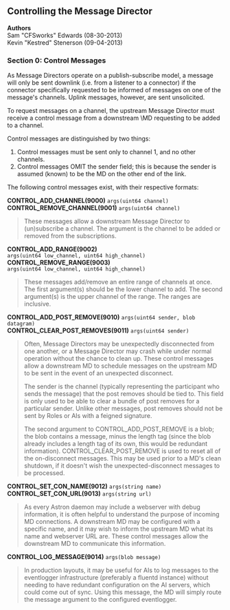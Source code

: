 Controlling the Message Director
-------------------------------------
**Authors**  
Sam "CFSworks" Edwards (08-30-2013)  
Kevin "Kestred" Stenerson (09-04-2013)


### Section 0: Control Messages ###

As Message Directors operate on a publish-subscribe model, a message will only
be sent downlink (i.e. from a listener to a connector) if the connector
specifically requested to be informed of messages on one of the message's
channels. Uplink messages, however, are sent unsolicited.

To request messages on a channel, the upstream Message Director must receive a
control message from a downstream \MD requesting to be added to a channel.

Control messages are distinguished by two things:

1. Control messages must be sent only to channel 1, and no other channels.
2. Control messages OMIT the sender field; this is because the sender is
   assumed (known) to be the MD on the other end of the link.

The following control messages exist, with their respective formats:

**CONTROL_ADD_CHANNEL(9000)** `args(uint64 channel)`  
**CONTROL_REMOVE_CHANNEL(9001)** `args(uint64 channel)`  
> These messages allow a downstream Message Director to (un)subscribe a channel.
> The argument is the channel to be added or removed from the subscriptions.


**CONTROL_ADD_RANGE(9002)**  
`args(uint64 low_channel, uint64 high_channel)`  
**CONTROL_REMOVE_RANGE(9003)**  
`args(uint64 low_channel, uint64 high_channel)`  
> These messages add/remove an entire range of channels at once. The first
> argument(s) should be the lower channel to add. The second argument(s) is the
> upper channel of the range. The ranges are inclusive.


**CONTROL_ADD_POST_REMOVE(9010)** `args(uint64 sender, blob datagram)`  
**CONTROL_CLEAR_POST_REMOVES(9011)** `args(uint64 sender)`  
> Often, Message Directors may be unexpectedly disconnected from one another, or
> a Message Director may crash while under normal operation without the chance
> to clean up. These control messages allow a downstream MD to schedule messages
> on the upstream MD to be sent in the event of an unexpected disconnect.
>
> The sender is the channel (typically representing the participant who sends the message)
> that the post removes should be tied to.  This field is only used to be able to clear a
> bundle of post removes for a particular sender.  Unlike other messages, post removes should
> not be sent by Roles or AIs with a feigned signature.
>
> The second argument to CONTROL_ADD_POST_REMOVE is a blob; the blob contains a
> message, minus the length tag (since the blob already includes a length tag
> of its own, this would be redundant information).
> CONTROL_CLEAR_POST_REMOVE is used to reset all of the on-disconnect messages.
> This may be used prior to a MD's clean shutdown, if it doesn't wish the
> unexpected-disconnect messages to be processed.


**CONTROL_SET_CON_NAME(9012)** `args(string name)`  
**CONTROL_SET_CON_URL(9013)** `args(string url)`  
> As every Astron daemon may include a webserver with debug information, it is
> often helpful to understand the purpose of incoming MD connections. A
> downstream MD may be configured with a specific name, and it may wish to
> inform the upstream MD what its name and webserver URL are. These control
> messages allow the downstream MD to communicate this information.

**CONTROL_LOG_MESSAGE(9014)** `args(blob message)`
> In production layouts, it may be useful for AIs to log messages
> to the eventlogger infrastructure (preferably a fluentd instance) without
> needing to have redundant configuration on the AI servers, which could come
> out of sync. Using this message, the MD will simply route the message argument
> to the configured eventlogger.
